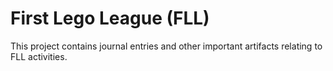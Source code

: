 # First Lego League (FLL)

This project contains journal entries and other important artifacts relating to FLL activities.
